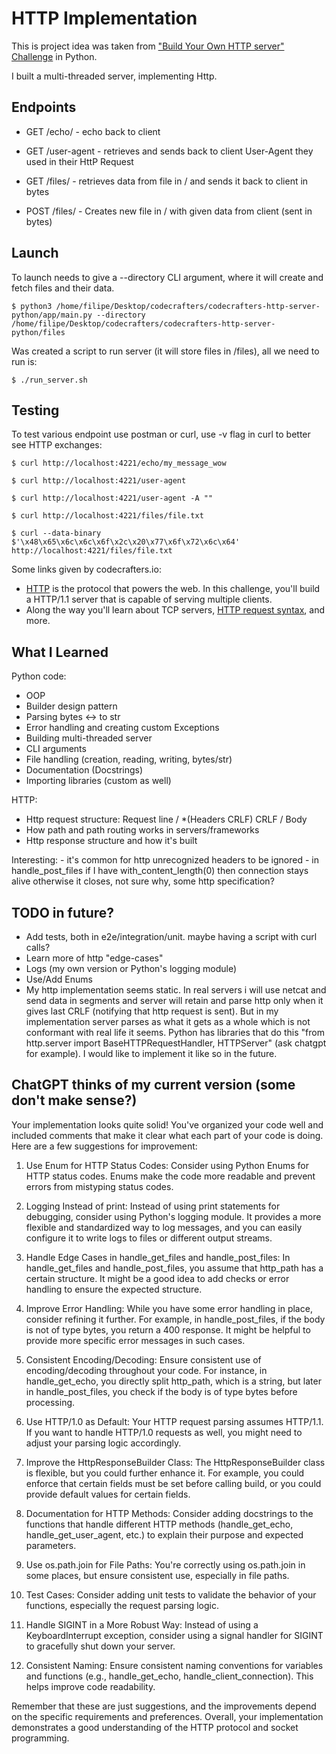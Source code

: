 # HTTP Implementation

This is project idea was taken from [&#34;Build Your Own HTTP server&#34; Challenge](https://app.codecrafters.io/courses/http-server/overview) in Python.

I built a multi-threaded server, implementing Http.

## Endpoints

- GET /echo/<echo-message> - echo <echo-message> back to client

- GET /user-agent - retrieves and sends back to client User-Agent they used in their HttP Request

- GET /files/<filename> - retrieves data from file in <directory>/<filename> and sends it back to client in bytes

- POST /files/<filename> - Creates new file in <directory>/<filename> with given data from client (sent in bytes)


## Launch

To launch needs to give a --directory CLI argument, where it will create and fetch files and their data.

```shell
$ python3 /home/filipe/Desktop/codecrafters/codecrafters-http-server-python/app/main.py --directory /home/filipe/Desktop/codecrafters/codecrafters-http-server-python/files
```

Was created a script to run server (it will store files in /files), all we need to run is:
```shell
$ ./run_server.sh
```

## Testing

To test various endpoint use postman or curl, use -v flag in curl to better see HTTP exchanges:

```shell
$ curl http://localhost:4221/echo/my_message_wow
```

```shell
$ curl http://localhost:4221/user-agent
```

```shell
$ curl http://localhost:4221/user-agent -A ""
```

```shell
$ curl http://localhost:4221/files/file.txt
```

```shell
$ curl --data-binary $'\x48\x65\x6c\x6c\x6f\x2c\x20\x77\x6f\x72\x6c\x64' http://localhost:4221/files/file.txt
```

Some links given by codecrafters.io:
- [HTTP](https://en.wikipedia.org/wiki/Hypertext_Transfer_Protocol) is the protocol that powers the web. In this challenge, you'll build a HTTP/1.1 server that is capable of serving multiple clients.
- Along the way you'll learn about TCP servers, [HTTP request syntax](https://www.w3.org/Protocols/rfc2616/rfc2616-sec5.html), and more.


## What I Learned

Python code:
   - OOP
   - Builder design pattern
   - Parsing bytes <-> to str
   - Error handling and creating custom Exceptions
   - Building multi-threaded server
   - CLI arguments
   - File handling (creation, reading, writing, bytes/str)
   - Documentation (Docstrings)
   - Importing libraries (custom as well)

HTTP:
   - Http request structure: Request line / *(Headers CRLF) CRLF / Body
   - How path and path routing works in servers/frameworks
   - Http response structure and how it's built
   
   Interesting:
      - it's common for http unrecognized headers to be ignored
      - in handle_post_files if I have with_content_length(0) then connection stays alive otherwise it closes, not sure why, some http specification?


## TODO in future?

- Add tests, both in e2e/integration/unit. maybe having a script with curl calls?
- Learn more of http "edge-cases"
- Logs (my own version or Python's logging module)
- Use/Add Enums
- My http implementation seems static. In real servers i will use netcat and send data in segments and server will retain and parse http only when it gives last CRLF (notifying that http request is sent). But in my implementation server parses as what it gets as a whole which is not conformant with real life it seems. Python has libraries that do this "from http.server import BaseHTTPRequestHandler, HTTPServer" (ask chatgpt for example). I would like to implement it like so in the future.


## ChatGPT thinks of my current version (some don't make sense?)

Your implementation looks quite solid! You've organized your code well and included comments that make it clear what each part of your code is doing. Here are a few suggestions for improvement:

1. Use Enum for HTTP Status Codes:
Consider using Python Enums for HTTP status codes. Enums make the code more readable and prevent errors from mistyping status codes.

2. Logging Instead of print:
Instead of using print statements for debugging, consider using Python's logging module. It provides a more flexible and standardized way to log messages, and you can easily configure it to write logs to files or different output streams.

3. Handle Edge Cases in handle_get_files and handle_post_files:
In handle_get_files and handle_post_files, you assume that http_path has a certain structure. It might be a good idea to add checks or error handling to ensure the expected structure.

4. Improve Error Handling:
While you have some error handling in place, consider refining it further. For example, in handle_post_files, if the body is not of type bytes, you return a 400 response. It might be helpful to provide more specific error messages in such cases.

5. Consistent Encoding/Decoding:
Ensure consistent use of encoding/decoding throughout your code. For instance, in handle_get_echo, you directly split http_path, which is a string, but later in handle_post_files, you check if the body is of type bytes before processing.

6. Use HTTP/1.0 as Default:
Your HTTP request parsing assumes HTTP/1.1. If you want to handle HTTP/1.0 requests as well, you might need to adjust your parsing logic accordingly.

7. Improve the HttpResponseBuilder Class:
The HttpResponseBuilder class is flexible, but you could further enhance it. For example, you could enforce that certain fields must be set before calling build, or you could provide default values for certain fields.

8. Documentation for HTTP Methods:
Consider adding docstrings to the functions that handle different HTTP methods (handle_get_echo, handle_get_user_agent, etc.) to explain their purpose and expected parameters.

9. Use os.path.join for File Paths:
You're correctly using os.path.join in some places, but ensure consistent use, especially in file paths.

10. Test Cases:
Consider adding unit tests to validate the behavior of your functions, especially the request parsing logic.

11. Handle SIGINT in a More Robust Way:
Instead of using a KeyboardInterrupt exception, consider using a signal handler for SIGINT to gracefully shut down your server.

12. Consistent Naming:
Ensure consistent naming conventions for variables and functions (e.g., handle_get_echo, handle_client_connection). This helps improve code readability.

Remember that these are just suggestions, and the improvements depend on the specific requirements and preferences. Overall, your implementation demonstrates a good understanding of the HTTP protocol and socket programming.